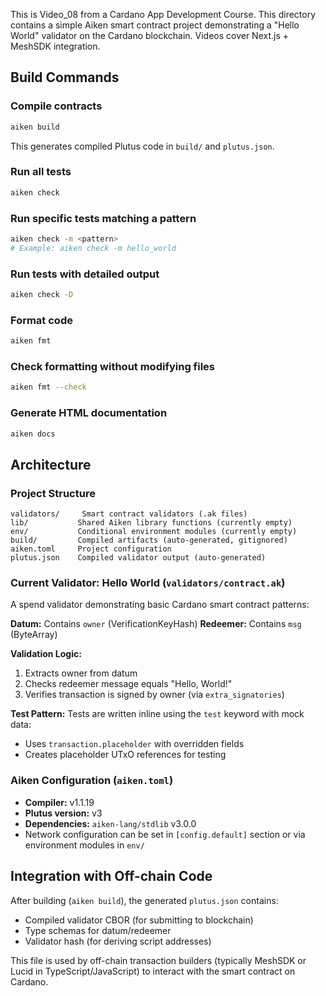 
This is Video_08 from a Cardano App Development Course. This directory contains a simple Aiken smart contract project demonstrating a "Hello World" validator on the Cardano blockchain. Videos cover Next.js + MeshSDK integration.
## Build Commands

### Compile contracts
```sh
aiken build
```
This generates compiled Plutus code in `build/` and `plutus.json`.

### Run all tests
```sh
aiken check
```

### Run specific tests matching a pattern
```sh
aiken check -m <pattern>
# Example: aiken check -m hello_world
```

### Run tests with detailed output
```sh
aiken check -D
```

### Format code
```sh
aiken fmt
```

### Check formatting without modifying files
```sh
aiken fmt --check
```

### Generate HTML documentation
```sh
aiken docs
```

## Architecture

### Project Structure
```
validators/     Smart contract validators (.ak files)
lib/           Shared Aiken library functions (currently empty)
env/           Conditional environment modules (currently empty)
build/         Compiled artifacts (auto-generated, gitignored)
aiken.toml     Project configuration
plutus.json    Compiled validator output (auto-generated)
```

### Current Validator: Hello World (`validators/contract.ak`)

A spend validator demonstrating basic Cardano smart contract patterns:

**Datum:** Contains `owner` (VerificationKeyHash)
**Redeemer:** Contains `msg` (ByteArray)

**Validation Logic:**
1. Extracts owner from datum
2. Checks redeemer message equals "Hello, World!"
3. Verifies transaction is signed by owner (via `extra_signatories`)

**Test Pattern:**
Tests are written inline using the `test` keyword with mock data:
- Uses `transaction.placeholder` with overridden fields
- Creates placeholder UTxO references for testing

### Aiken Configuration (`aiken.toml`)

- **Compiler:** v1.1.19
- **Plutus version:** v3
- **Dependencies:** `aiken-lang/stdlib` v3.0.0
- Network configuration can be set in `[config.default]` section or via environment modules in `env/`

## Integration with Off-chain Code

After building (`aiken build`), the generated `plutus.json` contains:
- Compiled validator CBOR (for submitting to blockchain)
- Type schemas for datum/redeemer
- Validator hash (for deriving script addresses)

This file is used by off-chain transaction builders (typically MeshSDK or Lucid in TypeScript/JavaScript) to interact with the smart contract on Cardano.

